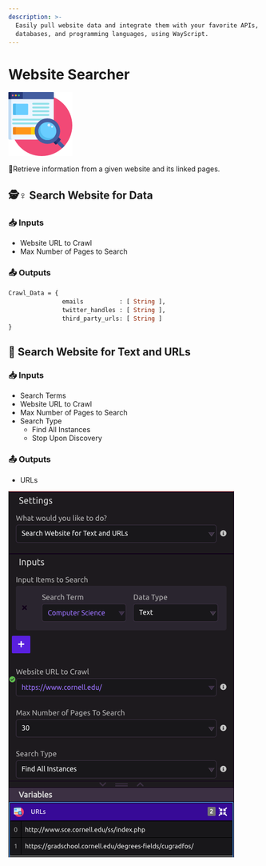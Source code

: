 ```yaml
---
description: >-
  Easily pull website data and integrate them with your favorite APIs,
  databases, and programming languages, using WayScript.
---
```


# Website Searcher

![Search a Website for Data. Powered by Beautiful Soup.](../../.gitbook/assets/site_siftter%20%281%29.png)

🔗Retrieve information from a given website and its linked pages.

## 🕵♀ Search Website for Data

### 📥 Inputs

* Website URL to Crawl
* Max Number of Pages to Search

### 📤 Outputs

```graphql
Crawl_Data = {  
               emails          : [ String ],
               twitter_handles : [ String ],
               third_party_urls: [ String ]
}
```

## 🔎 Search Website for Text and URLs

### 📥 Inputs

* Search Terms
* Website URL to Crawl
* Max Number of Pages to Search
* Search Type
  * Find All Instances
  * Stop Upon Discovery

### 📤 Outputs

* URLs

![](../../.gitbook/assets/screen-shot-2019-07-17-at-5.09.56-pm.png)

